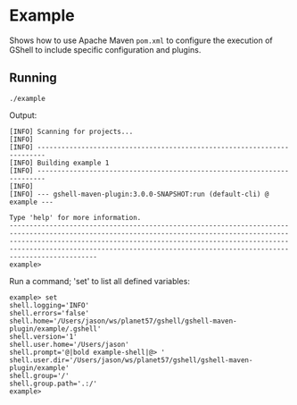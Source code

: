 <!--

    Copyright (c) 2009-present the original author or authors.

    Licensed under the Apache License, Version 2.0 (the "License");
    you may not use this file except in compliance with the License.
    You may obtain a copy of the License at

    http://www.apache.org/licenses/LICENSE-2.0

    Unless required by applicable law or agreed to in writing, software
    distributed under the License is distributed on an "AS IS" BASIS,
    WITHOUT WARRANTIES OR CONDITIONS OF ANY KIND, either express or implied.
    See the License for the specific language governing permissions and
    limitations under the License.

-->
# Example

Shows how to use Apache Maven `pom.xml` to configure the execution of GShell to include specific configuration and plugins.

## Running
 
    ./example

Output:

    [INFO] Scanning for projects...
    [INFO] 
    [INFO] ------------------------------------------------------------------------
    [INFO] Building example 1
    [INFO] ------------------------------------------------------------------------
    [INFO] 
    [INFO] --- gshell-maven-plugin:3.0.0-SNAPSHOT:run (default-cli) @ example ---
    
    Type 'help' for more information.
    --------------------------------------------------------------------------------------------------------------------------------------------------------------------------------------------------------------------------------------------------------------------------------------------------------------
    example>
    
Run a command; 'set' to list all defined variables:

    example> set
    shell.logging='INFO'
    shell.errors='false'
    shell.home='/Users/jason/ws/planet57/gshell/gshell-maven-plugin/example/.gshell'
    shell.version='1'
    shell.user.home='/Users/jason'
    shell.prompt='@|bold example-shell|@> '
    shell.user.dir='/Users/jason/ws/planet57/gshell/gshell-maven-plugin/example'
    shell.group='/'
    shell.group.path='.:/'
    example>
